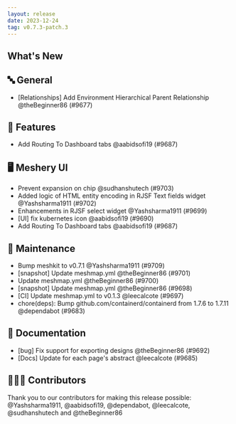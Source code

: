 ```yaml
---
layout: release
date: 2023-12-24
tag: v0.7.3-patch.3
---
```


## What's New

## 🔤 General

- [Relationships] Add Environment Hierarchical Parent Relationship @theBeginner86 (#9677)

## 🚀 Features

- Add Routing To Dashboard tabs @aabidsofi19 (#9687)

## 🖥 Meshery UI

- Prevent expansion on chip @sudhanshutech (#9703)
- Added logic of HTML entity encoding in RJSF Text fields widget @Yashsharma1911 (#9702)
- Enhancements in RJSF select widget @Yashsharma1911 (#9699)
- [UI] fix kubernetes icon @aabidsofi19 (#9690)
- Add Routing To Dashboard tabs @aabidsofi19 (#9687)

## 🧰 Maintenance

- Bump meshkit to v0.7.1 @Yashsharma1911 (#9709)
- [snapshot] Update meshmap.yml @theBeginner86 (#9701)
- Update meshmap.yml @theBeginner86 (#9700)
- [snapshot] Update meshmap.yml @theBeginner86 (#9698)
- [CI] Update meshmap.yml to v0.1.3 @leecalcote (#9697)
- chore(deps): Bump github.com/containerd/containerd from 1.7.6 to 1.7.11 @dependabot (#9683)

## 📖 Documentation

- [bug] Fix support for exporting designs @theBeginner86 (#9692)
- [Docs] Update for each page's abstract @leecalcote (#9685)

## 👨🏽‍💻 Contributors

Thank you to our contributors for making this release possible:
@Yashsharma1911, @aabidsofi19, @dependabot, @leecalcote, @sudhanshutech and @theBeginner86
